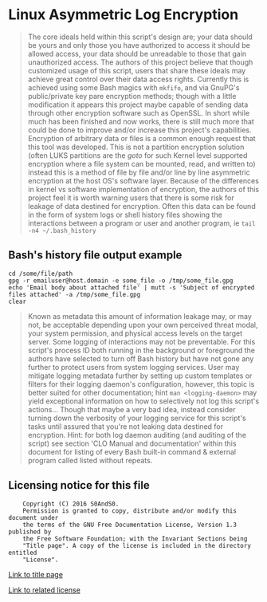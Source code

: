 # Linux Asymmetric Log Encryption

> The core ideals held within this script's design are; your data should be
> yours and only those you have authorized to access it should be allowed access,
> your data should be unreadable to those that gain unauthorized access. The
> authors of this project believe that though customized usage of this script,
> users that share these ideals may achieve great control over their data access
> rights. Currently this is achieved using some Bash magics with `mkfifo`, and
> via GnuPG's public/private key pare encryption methods; though with a little
> modification it appears this project maybe capable of sending data through
> other encryption software such as OpenSSL. In short while much has been
> finished and now works, there is still much more that could be done to improve
> and/or increase this project's capabilities.
> Encryption of arbitrary data or files is a common enough request that this
> tool was developed. This is not a partition encryption solution (often LUKS
> partitions are the *goto* for such Kernel level supported encryption where a
> file system can be mounted, read, and written to) instead this is a method of
> file by file and/or line by line asymmetric encryption at the host OS's
> software layer.
> Because of the differences in kernel vs software implementation of
> encryption, the authors of this project feel it is worth warning users that
> there is some risk for leakage of data destined for encryption. Often this
> data can be found in the form of system logs or shell history files showing
> the interactions between a program or user and another program, ie
> `tail -n4 ~/.bash_history`

## Bash's history file output example

```
cd /some/file/path
gpg -r emailuser@host.domain -e some_file -o /tmp/some_file.gpg
echo 'Email body about attached file' | mutt -s 'Subject of encrypted files attached' -a /tmp/some_file.gpg
clear
```

> Known as metadata this amount of information leakage may, or may not, be
> acceptable depending upon your own perceived threat modal, your system
> permission, and physical access levels on the target server. Some logging of
> interactions may not be preventable.
> For this script's process ID both running in the background or foreground
> the authors have selected to turn off Bash history but have not gone any
> further to protect users from system logging services. User may mitigate
> logging metadata further by setting up custom templates or filters for their
> logging daemon's configuration, however, this topic is better suited for other
> documentation; hint `man <logging-daemon>` may yield exceptional information
> on how to selectively not log this script's actions... Though that maybe a
> very bad idea, instead consider turning down the verbosity of your logging
> service for this script's tasks until assured that you're not leaking data
> destined for encryption.
> Hint: for both log daemon auditing (and auditing of the script) see section
> 'CLO Manual and documentation' within this document for listing of every Bash
> built-in command & external program called listed without repeats.

## Licensing notice for this file

```
    Copyright (C) 2016 S0AndS0.
    Permission is granted to copy, distribute and/or modify this document under
    the terms of the GNU Free Documentation License, Version 1.3 published by
    the Free Software Foundation; with the Invariant Sections being
    "Title page". A copy of the license is included in the directory entitled
    "License".
```

[Link to title page](Contributing_Financially.md)

[Link to related license](../Licenses/GNU_FDLv1.3_Documentation.md)
